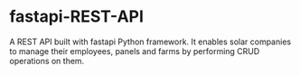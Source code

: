 # fastapi-REST-API
A REST API built with fastapi Python framework. It enables solar companies to manage their employees, panels and farms by performing CRUD operations on them.
